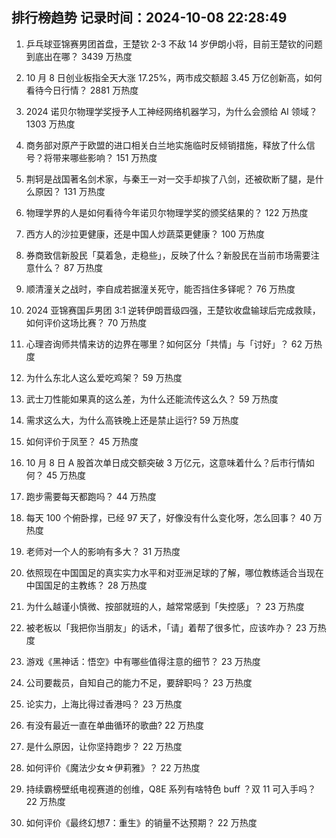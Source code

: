 
## 排行榜趋势 记录时间：2024-10-08 22:28:49
  
  1. 乒乓球亚锦赛男团首盘，王楚钦 2-3 不敌 14 岁伊朗小将，目前王楚钦的问题到底出在哪？ 3439 万热度
    
  2. 10 月 8 日创业板指全天大涨 17.25%，两市成交额超 3.45 万亿创新高，如何看待今日行情？ 2881 万热度
    
  3. 2024 诺贝尔物理学奖授予人工神经网络机器学习，为什么会颁给 AI 领域？ 1303 万热度
    
  4. 商务部对原产于欧盟的进口相关白兰地实施临时反倾销措施，释放了什么信号？将带来哪些影响？ 151 万热度
    
  5. 荆轲是战国著名剑术家，与秦王一对一交手却挨了八剑，还被砍断了腿，是什么原因？ 131 万热度
    
  6. 物理学界的人是如何看待今年诺贝尔物理学奖的颁奖结果的？ 122 万热度
    
  7. 西方人的沙拉更健康，还是中国人炒蔬菜更健康？ 100 万热度
    
  8. 券商致信新股民「莫着急，走稳些」，反映了什么？新股民在当前市场需要注意什么？ 87 万热度
    
  9. 顺清潼关之战时，李自成若据潼关死守，能否挡住多铎呢？ 76 万热度
    
  10. 2024 亚锦赛国乒男团 3:1 逆转伊朗晋级四强，王楚钦收盘输球后完成救赎，如何评价这场比赛？ 70 万热度
    
  11. 心理咨询师共情来访的边界在哪里？如何区分「共情」与「讨好」？ 62 万热度
    
  12. 为什么东北人这么爱吃鸡架？ 59 万热度
    
  13. 武士刀性能如果真的这么差，为什么还能流传这么久？ 59 万热度
    
  14. 需求这么大，为什么高铁晚上还是禁止运行? 59 万热度
    
  15. 如何评价于凤至？ 45 万热度
    
  16. 10 月 8 日 A 股首次单日成交额突破 3 万亿元，这意味着什么？后市行情如何？ 45 万热度
    
  17. 跑步需要每天都跑吗？ 44 万热度
    
  18. 每天 100 个俯卧撑，已经 97 天了，好像没有什么变化呀，怎么回事？ 40 万热度
    
  19. 老师对一个人的影响有多大？ 31 万热度
    
  20. 依照现在中国国足的真实实力水平和对亚洲足球的了解，哪位教练适合当现在中国国足的主教练？ 28 万热度
    
  21. 为什么越谨小慎微、按部就班的人，越常常感到「失控感」？ 23 万热度
    
  22. 被老板以「我把你当朋友」的话术，「请」着帮了很多忙，应该咋办？ 23 万热度
    
  23. 游戏《黑神话：悟空》中有哪些值得注意的细节？ 23 万热度
    
  24. 公司要裁员，自知自己的能力不足，要辞职吗？ 23 万热度
    
  25. 论实力，上海比得过香港吗？ 23 万热度
    
  26. 有没有最近一直在单曲循环的歌曲? 22 万热度
    
  27. 是什么原因，让你坚持跑步？ 22 万热度
    
  28. 如何评价《魔法少女☆伊莉雅》？ 22 万热度
    
  29. 持续霸榜壁纸电视赛道的创维，Q8E 系列有啥特色 buff ？双 11 可入手吗？ 22 万热度
    
  30. 如何评价《最终幻想7：重生》的销量不达预期？ 22 万热度
    